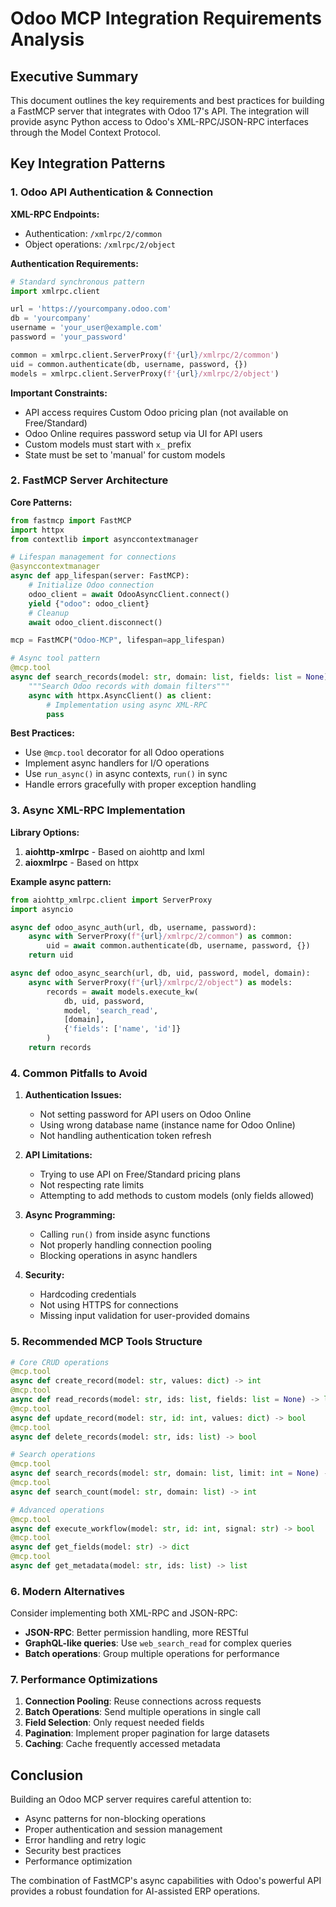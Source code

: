 # Odoo MCP Integration Requirements Analysis

## Executive Summary

This document outlines the key requirements and best practices for building a FastMCP server that integrates with Odoo 17's API. The integration will provide async Python access to Odoo's XML-RPC/JSON-RPC interfaces through the Model Context Protocol.

## Key Integration Patterns

### 1. Odoo API Authentication & Connection

**XML-RPC Endpoints:**
- Authentication: `/xmlrpc/2/common`
- Object operations: `/xmlrpc/2/object`

**Authentication Requirements:**
```python
# Standard synchronous pattern
import xmlrpc.client

url = 'https://yourcompany.odoo.com'
db = 'yourcompany'
username = 'your_user@example.com'
password = 'your_password'

common = xmlrpc.client.ServerProxy(f'{url}/xmlrpc/2/common')
uid = common.authenticate(db, username, password, {})
models = xmlrpc.client.ServerProxy(f'{url}/xmlrpc/2/object')
```

**Important Constraints:**
- API access requires Custom Odoo pricing plan (not available on Free/Standard)
- Odoo Online requires password setup via UI for API users
- Custom models must start with `x_` prefix
- State must be set to 'manual' for custom models

### 2. FastMCP Server Architecture

**Core Patterns:**
```python
from fastmcp import FastMCP
import httpx
from contextlib import asynccontextmanager

# Lifespan management for connections
@asynccontextmanager
async def app_lifespan(server: FastMCP):
    # Initialize Odoo connection
    odoo_client = await OdooAsyncClient.connect()
    yield {"odoo": odoo_client}
    # Cleanup
    await odoo_client.disconnect()

mcp = FastMCP("Odoo-MCP", lifespan=app_lifespan)

# Async tool pattern
@mcp.tool
async def search_records(model: str, domain: list, fields: list = None) -> list:
    """Search Odoo records with domain filters"""
    async with httpx.AsyncClient() as client:
        # Implementation using async XML-RPC
        pass
```

**Best Practices:**
- Use `@mcp.tool` decorator for all Odoo operations
- Implement async handlers for I/O operations
- Use `run_async()` in async contexts, `run()` in sync
- Handle errors gracefully with proper exception handling

### 3. Async XML-RPC Implementation

**Library Options:**
1. **aiohttp-xmlrpc** - Based on aiohttp and lxml
2. **aioxmlrpc** - Based on httpx

**Example async pattern:**
```python
from aiohttp_xmlrpc.client import ServerProxy
import asyncio

async def odoo_async_auth(url, db, username, password):
    async with ServerProxy(f"{url}/xmlrpc/2/common") as common:
        uid = await common.authenticate(db, username, password, {})
    return uid

async def odoo_async_search(url, db, uid, password, model, domain):
    async with ServerProxy(f"{url}/xmlrpc/2/object") as models:
        records = await models.execute_kw(
            db, uid, password,
            model, 'search_read',
            [domain],
            {'fields': ['name', 'id']}
        )
    return records
```

### 4. Common Pitfalls to Avoid

1. **Authentication Issues:**
   - Not setting password for API users on Odoo Online
   - Using wrong database name (instance name for Odoo Online)
   - Not handling authentication token refresh

2. **API Limitations:**
   - Trying to use API on Free/Standard pricing plans
   - Not respecting rate limits
   - Attempting to add methods to custom models (only fields allowed)

3. **Async Programming:**
   - Calling `run()` from inside async functions
   - Not properly handling connection pooling
   - Blocking operations in async handlers

4. **Security:**
   - Hardcoding credentials
   - Not using HTTPS for connections
   - Missing input validation for user-provided domains

### 5. Recommended MCP Tools Structure

```python
# Core CRUD operations
@mcp.tool
async def create_record(model: str, values: dict) -> int
@mcp.tool
async def read_records(model: str, ids: list, fields: list = None) -> list
@mcp.tool
async def update_record(model: str, id: int, values: dict) -> bool
@mcp.tool
async def delete_records(model: str, ids: list) -> bool

# Search operations
@mcp.tool
async def search_records(model: str, domain: list, limit: int = None) -> list
@mcp.tool
async def search_count(model: str, domain: list) -> int

# Advanced operations
@mcp.tool
async def execute_workflow(model: str, id: int, signal: str) -> bool
@mcp.tool
async def get_fields(model: str) -> dict
@mcp.tool
async def get_metadata(model: str, ids: list) -> list
```

### 6. Modern Alternatives

Consider implementing both XML-RPC and JSON-RPC:
- **JSON-RPC**: Better permission handling, more RESTful
- **GraphQL-like queries**: Use `web_search_read` for complex queries
- **Batch operations**: Group multiple operations for performance

### 7. Performance Optimizations

1. **Connection Pooling**: Reuse connections across requests
2. **Batch Operations**: Send multiple operations in single call
3. **Field Selection**: Only request needed fields
4. **Pagination**: Implement proper pagination for large datasets
5. **Caching**: Cache frequently accessed metadata

## Conclusion

Building an Odoo MCP server requires careful attention to:
- Async patterns for non-blocking operations
- Proper authentication and session management
- Error handling and retry logic
- Security best practices
- Performance optimization

The combination of FastMCP's async capabilities with Odoo's powerful API provides a robust foundation for AI-assisted ERP operations.